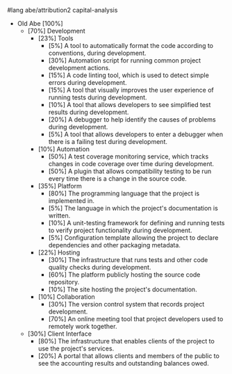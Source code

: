 #lang abe/attribution2 capital-analysis

* Old Abe [100%]
  * [70%] Development
    * [23%] Tools
      * [5%] A tool to automatically format the code according to conventions, during development.
      * [30%] Automation script for running common project development actions.
      * [15%] A code linting tool, which is used to detect simple errors during development.
      * [15%] A tool that visually improves the user experience of running tests during development.
      * [10%] A tool that allows developers to see simplified test results during development.
      * [20%] A debugger to help identify the causes of problems during development.
      * [5%] A tool that allows developers to enter a debugger when there is a failing test during development.
    * [10%] Automation
      * [50%] A test coverage monitoring service, which tracks changes in code coverage over time during development.
      * [50%] A plugin that allows compatibility testing to be run every time there is a change in the source code.
    * [35%] Platform
      * [80%] The programming language that the project is implemented in.
      * [5%] The language in which the project's documentation is written.
      * [10%] A unit-testing framework for defining and running tests to verify project functionality during development.
      * [5%] Configuration template allowing the project to declare dependencies and other packaging metadata.
    * [22%] Hosting
      * [30%] The infrastructure that runs tests and other code quality checks during development.
      * [60%] The platform publicly hosting the source code repository.
      * [10%] The site hosting the project's documentation.
    * [10%] Collaboration
      * [30%] The version control system that records project development.
      * [70%] An online meeting tool that project developers used to remotely work together.
  * [30%] Client Interface
    * [80%] The infrastructure that enables clients of the project to use the project's services.
    * [20%] A portal that allows clients and members of the public to see the accounting results and outstanding balances owed.
